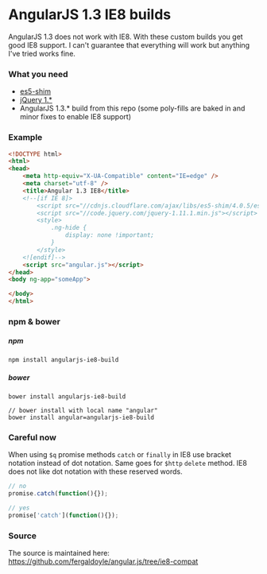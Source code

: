 AngularJS 1.3 IE8 builds
========================
AngularJS 1.3 does not work with IE8. With these custom builds you get good IE8 support. I can't guarantee that everything will work but anything I've tried works fine.

### What you need

* [es5-shim](https://github.com/es-shims/es5-shim)
* [jQuery 1.*](http://jquery.com/download/)
* AngularJS 1.3.* build from this repo (some poly-fills are baked in and minor fixes to enable IE8 support)

### Example
```html
<!DOCTYPE html>
<html>
<head>
	<meta http-equiv="X-UA-Compatible" content="IE=edge" />
	<meta charset="utf-8" />
	<title>Angular 1.3 IE8</title>
	<!--[if IE 8]>
		<script src="//cdnjs.cloudflare.com/ajax/libs/es5-shim/4.0.5/es5-shim.min.js"></script>
		<script src="//code.jquery.com/jquery-1.11.1.min.js"></script>
		<style>
			.ng-hide {
				display: none !important;
			}
		</style>
	<![endif]-->
	<script src="angular.js"></script>
</head>
<body ng-app="someApp">

</body>
</html>
```

### npm & bower

##### npm

	npm install angularjs-ie8-build
	
##### bower

	bower install angularjs-ie8-build
	
	// bower install with local name "angular"
	bower install angular=angularjs-ie8-build

### Careful now
When using `$q` promise methods `catch` or `finally` in IE8 use bracket notation instead of dot notation. Same goes for `$http` `delete` method. IE8 does not like dot notation with these reserved words.
```javascript
// no
promise.catch(function(){});

// yes
promise['catch'](function(){});
```





### Source
The source is maintained here:
https://github.com/fergaldoyle/angular.js/tree/ie8-compat


